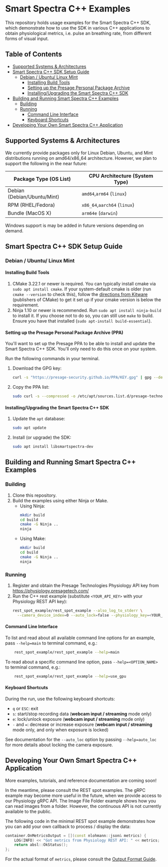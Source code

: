 # Smart Spectra C++ Examples
This repository holds usage examples for the Smart Spectra C++ SDK, which demonstrate how to use the SDK in various C++
applications to obtain physiological metrics, i.e. pulse an breathing rate, from different forms of visual input.

## Table of Contents

 - [Supported Systems & Architectures](#supported-systems--architectures)
 - [Smart Spectra C++ SDK Setup Guide](#smart-spectra-c-sdk-setup-guide)
   - [Debian / Ubuntu/ Linux Mint](#debian--ubuntu-linux-mint)
     - [Installing Build Tools](#installing-build-tools)
     - [Setting up the Presage Personal Package Archive](#setting-up-the-presage-personal-package-archive-ppa)
     - [Installing/Upgrading the Smart Spectra C++ SDK](#installingupgrading-the-smart-spectra-c-sdk)
 - [Building and Running Smart Spectra C++ Examples](#building-and-running-smart-spectra-c-examples)
   - [Building](#building)
   - [Running](#running)
     - [Command Line Interface](#command-line-interface)
     - [Keyboard Shortcuts](#keyboard-shortcuts)
 - [Developing Your Own Smart Spectra C++ Application](#developing-your-own-smart-spectra-c-application) 


## Supported Systems & Architectures

We currently provide packages only for Linux Debian, Ubuntu, and Mint distributions running on amd64/x86_64 architecture.
However, we plan to support the following in the near future:

| Package Type (OS List)      | CPU Architecture (System Type) |
|-----------------------------|--------------------------------|
| Debian (Debian/Ubuntu/Mint) | `amd64`,`arm64` (`linux`)      |
| RPM (RHEL/Fedora)           | `x86_64`,`aarch64` (`linux`)   |
| Bundle (MacOS X)            | `arm64e`           (`darwin`)  |

Windows support is may be added in future versions depending on demand.
## Smart Spectra C++ SDK Setup Guide
### Debian / Ubuntu/ Linux Mint
#### Installing Build Tools
1. CMake 3.22.1 or newer is required. You can typically install cmake via `sudo apt install cmake`. If your system-default cmake is older (run `cmake --version` to check this), follow the [directions from Kitware](https://apt.kitware.com/) (publishers of CMake) to get it set up if your cmake version is below the requirement.
2. Ninja 1.10 or newer is recommended. Run `sudo apt install ninja-build` to install it. If you choose not to do so, you can still use `make` to build. Ensure you have that installed (`sudo apt-install build-essential`).

#### Setting up the Presage Personal Package Archive (PPA)
You'll want to set up the Presage PPA to be able to install and update the Smart Spectra C++ SDK. You'll only need to do this once on your system.

Run the following commands in your terminal.
1. Download the GPG key:
    ```bash
    curl -s "https://presage-security.github.io/PPA/KEY.gpg" | gpg --dearmor | sudo tee /etc/apt/trusted.gpg.d/presage-technologies.gpg >/dev/null
    ```
2. Copy the PPA list:
    ```bash
    sudo curl -s --compressed -o /etc/apt/sources.list.d/presage-technologies.list "https://presage-security.github.io/PPA/presage-technologies.list"
    ```

#### Installing/Upgrading the Smart Spectra C++ SDK

1. Update the `apt` database:
    ```bash
    sudo apt update
    ```
2. Install (or upgrade) the SDK:
    ```bash
    sudo apt install libsmartspectra-dev
    ```

## Building and Running Smart Spectra C++ Examples
### Building
1. Clone this repository.
2. Build the examples using either Ninja or Make.
   - Using Ninja: 
       ```bash
       mkdir build
       cd build
       cmake -G Ninja ..
       ninja
       ```
   - Using Make:
       ```bash
       mkdir build
       cd build
       cmake -G Ninja ..
       ninja
       ```
### Running
1. Register and obtain the Presage Technologies Physiology API key from https://physiology.presagetech.com/ 
2. Run the C++ rest example (substitute `<YOUR_API_KEY>` with your Physiology REST API key):
    ```bash
    rest_spot_example/rest_spot_example --also_log_to_stderr \
      --camera_device_index=0 --auto_lock=false --physiology_key=<YOUR_API_KEY_HERE>
    ```
#### Command Line Interface
To list and read about all available command line options for an example, pass `--help=main` to terminal command, e.g.:
```bash
    rest_spot_example/rest_spot_example --help=main
```

To read about a specific command line option, pass `--help=<OPTION_NAME>` to terminal command, e.g.:
```bash
    rest_spot_example/rest_spot_example --help=use_gpu
```

#### Keyboard Shortcuts
During the run, use the following keyboard shortcuts:
- `q` or `ESC`: exit
- `s`: start/stop recording data (**webcam input / streaming** mode only)
- `e`: lock/unlock exposure (**webcam input / streaming** mode only)
- `-` and `=`: decrease or increase exposure (**webcam input / streaming** mode only, and only when exposure is locked)

See documentation for the `--auto_loc` option by passing `--help=auto_loc` for more details about locking the camera exposure.

## Developing Your Own Smart Spectra C++ Application

More examples, tutorials, and reference documentation are coming soon! 

In the meantime, please consult the REST spot examples.
The gRPC example may become more useful in the future, when we provide access to our Physiology gRPC API.
The Image File Folder example shows how you can read images from a folder. However, the continuous API is not currently available to the public.

The following code in the minimal REST spot example demonstrates how you can add your own callback to process / display the data:
```C++
container.OnMetricsOutput = [](const nlohmann::json& metrics) {
    LOG(INFO) << "Got metrics from Physiology REST API: " << metrics;
    return absl::OkStatus();
};
```

For the actual format of `metrics`, please consult the [Output Format Guide](docs/output_format.md).
